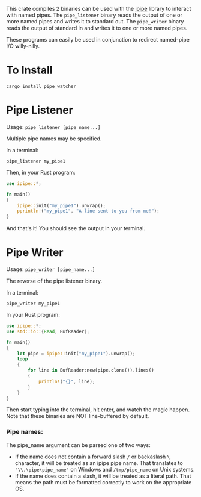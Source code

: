 This crate compiles 2 binaries can be used with the [ipipe](https://github.com/Eolu/ipipe) library to interact with named pipes. The `pipe_listener` binary reads the output of one or more named pipes and writes it to standard out. The `pipe_writer` binary reads the output of standard in and writes it to one or more named pipes.

These programs can easily be used in conjunction to redirect named-pipe I/O willy-nilly.

# To Install

`cargo install pipe_watcher`

# Pipe Listener

Usage: `pipe_listener [pipe_name...]`

Multiple pipe names may be specified.

In a terminal:
```
pipe_listener my_pipe1
```

Then, in your Rust program:
```rust
use ipipe::*;

fn main()
{
    ipipe::init("my_pipe1").unwrap();
    pprintln!("my_pipe1", "A line sent to you from me!");
}
```

And that's it! You should see the output in your terminal.

# Pipe Writer

Usage: `pipe_writer [pipe_name...]`

The reverse of the pipe listener binary.

In a terminal:
```
pipe_writer my_pipe1
```

In your Rust program:
```rust
use ipipe::*;
use std::io::{Read, BufReader};

fn main()
{
    let pipe = ipipe::init("my_pipe1").unwrap();
    loop
    {
        for line in BufReader:new(pipe.clone()).lines()
        {
            println!("{}", line);
        }
    }
}
```

Then start typing into the terminal, hit enter, and watch the magic happen. Note that these binaries are NOT line-buffered by default.

### Pipe names:

The pipe_name argument can be parsed one of two ways:
- If the name does not contain a forward slash `/` or backaslash `\` character, it will be treated as an ipipe pipe name. That translates to `"\\.\pipe\pipe_name"` on Windows and `/tmp/pipe_name` on Unix systems. 
- If the name does contain a slash, it will be treated as a literal path. That means the path must be formatted correctly to work on the appropriate OS.